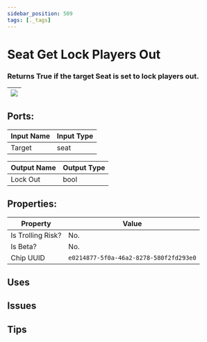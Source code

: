 ```yaml
---
sidebar_position: 509
tags: [._tags]
---
```


# Seat Get Lock Players Out


### Returns True if the target Seat is set to lock players out.

| ![](https://images-ext-2.discordapp.net/external/MPmIaQzlEPmgGWlgi-WxBBXt0Bjv_zWPkg1y1f_sy3s/https/www.recroomcircuits.com/image/circuit/absolute-value?width=206&height=108) |
|-----|

## Ports:

| Input Name | Input Type |
|-----------|-----------|
| Target | seat |

| Output Name | Output Type |
|-----------|-----------|
| Lock Out | bool |

## Properties:

| Property  | Value |
|-------------------|-----------|
| Is Trolling Risk? | No. |
| Is Beta? | No. |
| Chip UUID | `e0214877-5f0a-46a2-8278-580f2fd293e0` |

## Uses

## Issues

## Tips